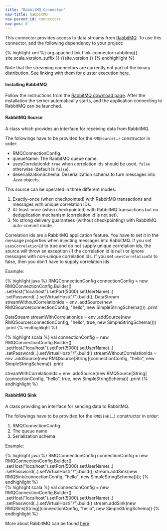 ```yaml
---
title: "RabbitMQ Connector"
nav-title: RabbitMQ
nav-parent_id: connectors
nav-pos: 8
---
```

<!--
Licensed to the Apache Software Foundation (ASF) under one
or more contributor license agreements.  See the NOTICE file
distributed with this work for additional information
regarding copyright ownership.  The ASF licenses this file
to you under the Apache License, Version 2.0 (the
"License"); you may not use this file except in compliance
with the License.  You may obtain a copy of the License at

  http://www.apache.org/licenses/LICENSE-2.0

Unless required by applicable law or agreed to in writing,
software distributed under the License is distributed on an
"AS IS" BASIS, WITHOUT WARRANTIES OR CONDITIONS OF ANY
KIND, either express or implied.  See the License for the
specific language governing permissions and limitations
under the License.
-->

This connector provides access to data streams from [RabbitMQ](http://www.rabbitmq.com/). To use this connector, add the following dependency to your project:

{% highlight xml %}
<dependency>
  <groupId>org.apache.flink</groupId>
  <artifactId>flink-connector-rabbitmq{{ site.scala_version_suffix }}</artifactId>
  <version>{{site.version }}</version>
</dependency>
{% endhighlight %}

Note that the streaming connectors are currently not part of the binary distribution. See linking with them for cluster execution [here]({{site.baseurl}}/dev/linking).

#### Installing RabbitMQ
Follow the instructions from the [RabbitMQ download page](http://www.rabbitmq.com/download.html). After the installation the server automatically starts, and the application connecting to RabbitMQ can be launched.

#### RabbitMQ Source

A class which provides an interface for receiving data from RabbitMQ.

The followings have to be provided for the `RMQSource(…)` constructor in order:

- RMQConnectionConfig.
- queueName: The RabbitMQ queue name.
- usesCorrelationId: `true` when correlation ids should be used, `false` otherwise (default is `false`).
- deserializationSchema: Deserialization schema to turn messages into Java objects.

This source can be operated in three different modes:

1. Exactly-once (when checkpointed) with RabbitMQ transactions and messages with
    unique correlation IDs.
2. At-least-once (when checkpointed) with RabbitMQ transactions but no deduplication mechanism
    (correlation id is not set).
3. No strong delivery guarantees (without checkpointing) with RabbitMQ auto-commit mode.

Correlation ids are a RabbitMQ application feature. You have to set it in the message properties
when injecting messages into RabbitMQ. If you set `usesCorrelationId` to true and do not supply
unique correlation ids, the source will throw an exception (if the correlation id is null) or ignore
messages with non-unique correlation ids. If you set `usesCorrelationId` to false, then you don't
have to supply correlation ids.

Example:

<div class="codetabs" markdown="1">
<div data-lang="java" markdown="1">
{% highlight java %}
RMQConnectionConfig connectionConfig = new RMQConnectionConfig.Builder()
.setHost("localhost").setPort(5000).setUserName(..)
.setPassword(..).setVirtualHost("/").build();
DataStream<String> streamWithoutCorrelationIds = env
	.addSource(new RMQSource<String>(connectionConfig, "hello", new SimpleStringSchema()))
	.print

DataStream<String> streamWithCorrelationIds = env
	.addSource(new RMQSource<String>(connectionConfig, "hello", true, new SimpleStringSchema()))
	.print
{% endhighlight %}
</div>
<div data-lang="scala" markdown="1">
{% highlight scala %}
val connectionConfig = new RMQConnectionConfig.Builder()
.setHost("localhost").setPort(5000).setUserName(..)
.setPassword(..).setVirtualHost("/").build()
streamWithoutCorrelationIds = env
    .addSource(new RMQSource[String](connectionConfig, "hello", new SimpleStringSchema))
    .print

streamWithCorrelationIds = env
    .addSource(new RMQSource[String](connectionConfig, "hello", true, new SimpleStringSchema))
    .print
{% endhighlight %}
</div>
</div>

#### RabbitMQ Sink
A class providing an interface for sending data to RabbitMQ.

The followings have to be provided for the `RMQSink(…)` constructor in order:

1. RMQConnectionConfig
2. The queue name
3. Serialization schema

Example:

<div class="codetabs" markdown="1">
<div data-lang="java" markdown="1">
{% highlight java %}
RMQConnectionConfig connectionConfig = new RMQConnectionConfig.Builder()
.setHost("localhost").setPort(5000).setUserName(..)
.setPassword(..).setVirtualHost("/").build();
stream.addSink(new RMQSink<String>(connectionConfig, "hello", new SimpleStringSchema()));
{% endhighlight %}
</div>
<div data-lang="scala" markdown="1">
{% highlight scala %}
val connectionConfig = new RMQConnectionConfig.Builder()
.setHost("localhost").setPort(5000).setUserName(..)
.setPassword(..).setVirtualHost("/").build()
stream.addSink(new RMQSink[String](connectionConfig, "hello", new SimpleStringSchema))
{% endhighlight %}
</div>
</div>

More about RabbitMQ can be found [here](http://www.rabbitmq.com/).
